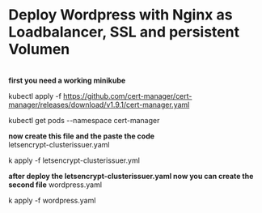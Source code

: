 <h1><strong>Deploy Wordpress with Nginx as Loadbalancer, SSL and persistent Volumen</strong></h1><br>
<strong>first you need a working minikube</strong><br>

kubectl apply -f https://github.com/cert-manager/cert-manager/releases/download/v1.9.1/cert-manager.yaml

kubectl get pods --namespace cert-manager

<strong>now create this file and the paste the code</strong><br>
letsencrypt-clusterissuer.yaml

k apply -f letsencrypt-clusterissuer.yml

<strong>after deploy the letsencrypt-clusterissuer.yaml now you can create the second file</strong> 
wordpress.yaml

k apply -f wordpress.yaml
